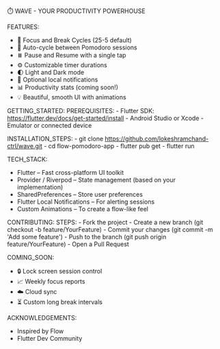 ⏱️ WAVE - YOUR PRODUCTIVITY POWERHOUSE



FEATURES:
  - 🎯 Focus and Break Cycles (25-5 default)
  - 🔁 Auto-cycle between Pomodoro sessions
  - ⏸️ Pause and Resume with a single tap
  - ⚙️ Customizable timer durations
  - 🌓 Light and Dark mode
  - 🔔 Optional local notifications
  - 📊 Productivity stats (coming soon!)
  - 💡 Beautiful, smooth UI with animations



GETTING_STARTED:
  PREREQUISITES:
    - Flutter SDK: https://flutter.dev/docs/get-started/install
    - Android Studio or Xcode
    - Emulator or connected device

  INSTALLATION_STEPS:
    - git clone https://github.com/lokeshramchand-ctrl/wave.git
    - cd flow-pomodoro-app
    - flutter pub get
    - flutter run



TECH_STACK:
  - Flutter – Fast cross-platform UI toolkit
  - Provider / Riverpod – State management (based on your implementation)
  - SharedPreferences – Store user preferences
  - Flutter Local Notifications – For alerting sessions
  - Custom Animations – To create a flow-like feel



CONTRIBUTING:
  STEPS:
    - Fork the project
    - Create a new branch (git checkout -b feature/YourFeature)
    - Commit your changes (git commit -m 'Add some feature')
    - Push to the branch (git push origin feature/YourFeature)
    - Open a Pull Request



COMING_SOON:
  - 🔒 Lock screen session control
  - 📈 Weekly focus reports
  - ☁️ Cloud sync
  - ⏳ Custom long break intervals



ACKNOWLEDGEMENTS:
  - Inspired by Flow
  - Flutter Dev Community
